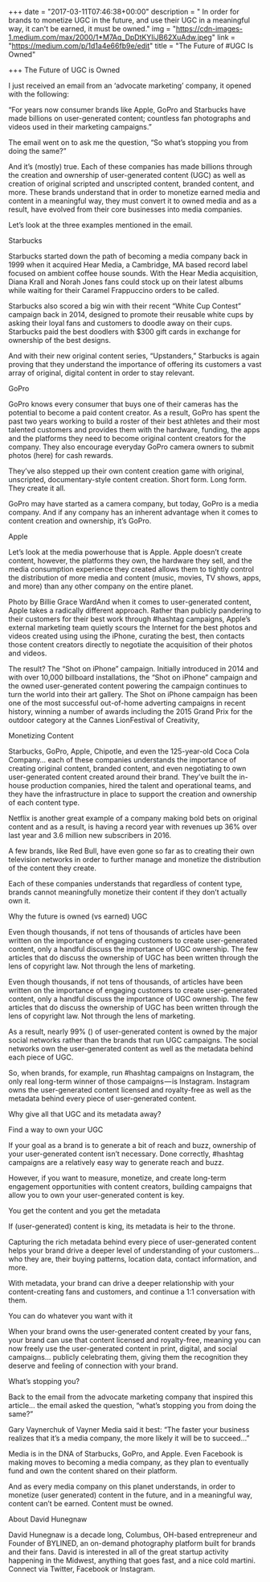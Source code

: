 +++
date = "2017-03-11T07:46:38+00:00"
description = " In order for brands to monetize UGC in the future, and use their UGC in a meaningful way, it can't be earned, it must be owned."
img = "https://cdn-images-1.medium.com/max/2000/1*M7Aq_DpDtKYIiJB62XuAdw.jpeg"
link = "https://medium.com/p/1d1a4e66fb9e/edit"
title = "The Future of #UGC Is Owned"

+++
The Future of UGC is Owned

I just received an email from an ‘advocate marketing’ company, it opened with the following:

“For years now consumer brands like Apple, GoPro and Starbucks have made billions on user-generated content; countless fan photographs and videos used in their marketing campaigns.”

The email went on to ask me the question, “So what’s stopping you from doing the same?”

And it’s (mostly) true. Each of these companies has made billions through the creation and ownership of user-generated content (UGC) as well as creation of original scripted and unscripted content, branded content, and more. These brands understand that in order to monetize earned media and content in a meaningful way, they must convert it to owned media and as a result, have evolved from their core businesses into media companies.

Let’s look at the three examples mentioned in the email.

Starbucks

Starbucks started down the path of becoming a media company back in 1999 when it acquired Hear Media, a Cambridge, MA based record label focused on ambient coffee house sounds. With the Hear Media acquisition, Diana Krall and Norah Jones fans could stock up on their latest albums while waiting for their Caramel Frappuccino orders to be called.

Starbucks also scored a big win with their recent “White Cup Contest” campaign back in 2014, designed to promote their reusable white cups by asking their loyal fans and customers to doodle away on their cups. Starbucks paid the best doodlers with $300 gift cards in exchange for ownership of the best designs.

And with their new original content series, “Upstanders,” Starbucks is again proving that they understand the importance of offering its customers a vast array of original, digital content in order to stay relevant.

GoPro

GoPro knows every consumer that buys one of their cameras has the potential to become a paid content creator. As a result, GoPro has spent the past two years working to build a roster of their best athletes and their most talented customers and provides them with the hardware, funding, the apps and the platforms they need to become original content creators for the company. They also encourage everyday GoPro camera owners to submit photos (here) for cash rewards.

They’ve also stepped up their own content creation game with original, unscripted, documentary-style content creation. Short form. Long form. They create it all.

GoPro may have started as a camera company, but today, GoPro is a media company. And if any company has an inherent advantage when it comes to content creation and ownership, it’s GoPro.

Apple

Let’s look at the media powerhouse that is Apple. Apple doesn’t create content, however, the platforms they own, the hardware they sell, and the media consumption experience they created allows them to tightly control the distribution of more media and content (music, movies, TV shows, apps, and more) than any other company on the entire planet.

Photo by Billie Grace WardAnd when it comes to user-generated content, Apple takes a radically different approach. Rather than publicly pandering to their customers for their best work through #hashtag campaigns, Apple’s external marketing team quietly scours the Internet for the best photos and videos created using using the iPhone, curating the best, then contacts those content creators directly to negotiate the acquisition of their photos and videos.

The result? The “Shot on iPhone” campaign. Initially introduced in 2014 and with over 10,000 billboard installations, the “Shot on iPhone” campaign and the owned user-generated content powering the campaign continues to turn the world into their art gallery. The Shot on iPhone campaign has been one of the most successful out-of-home adverting campaigns in recent history, winning a number of awards including the 2015 Grand Prix for the outdoor category at the Cannes LionFestival of Creativity,

Monetizing Content

Starbucks, GoPro, Apple, Chipotle, and even the 125-year-old Coca Cola Company… each of these companies understands the importance of creating original content, branded content, and even negotiating to own user-generated content created around their brand. They’ve built the in-house production companies, hired the talent and operational teams, and they have the infrastructure in place to support the creation and ownership of each content type.

Netflix is another great example of a company making bold bets on original content and as a result, is having a record year with revenues up 36% over last year and 3.6 million new subscribers in 2016.

A few brands, like Red Bull, have even gone so far as to creating their own television networks in order to further manage and monetize the distribution of the content they create.

Each of these companies understands that regardless of content type, brands cannot meaningfully monetize their content if they don’t actually own it.

Why the future is owned (vs earned) UGC

Even though thousands, if not tens of thousands of articles have been written on the importance of engaging customers to create user-generated content, only a handful discuss the importance of UGC ownership. The few articles that do discuss the ownership of UGC has been written through the lens of copyright law. Not through the lens of marketing.

Even though thousands, if not tens of thousands, of articles have been written on the importance of engaging customers to create user-generated content, only a handful discuss the importance of UGC ownership. The few articles that do discuss the ownership of UGC has been written through the lens of copyright law. Not through the lens of marketing.

As a result, nearly 99% () of user-generated content is owned by the major social networks rather than the brands that run UGC campaigns. The social networks own the user-generated content as well as the metadata behind each piece of UGC.

So, when brands, for example, run #hashtag campaigns on Instagram, the only real long-term winner of those campaigns — is Instagram. Instagram owns the user-generated content licensed and royalty-free as well as the metadata behind every piece of user-generated content.

Why give all that UGC and its metadata away?

Find a way to own your UGC

If your goal as a brand is to generate a bit of reach and buzz, ownership of your user-generated content isn’t necessary. Done correctly, #hashtag campaigns are a relatively easy way to generate reach and buzz.

However, if you want to measure, monetize, and create long-term engagement opportunities with content creators, building campaigns that allow you to own your user-generated content is key. 

You get the content and you get the metadata

If (user-generated) content is king, its metadata is heir to the throne. 

Capturing the rich metadata behind every piece of user-generated content helps your brand drive a deeper level of understanding of your customers… who they are, their buying patterns, location data, contact information, and more. 

With metadata, your brand can drive a deeper relationship with your content-creating fans and customers, and continue a 1:1 conversation with them.

You can do whatever you want with it

When your brand owns the user-generated content created by your fans, your brand can use that content licensed and royalty-free, meaning you can now freely use the user-generated content in print, digital, and social campaigns… publicly celebrating them, giving them the recognition they deserve and feeling of connection with your brand.

What’s stopping you?

Back to the email from the advocate marketing company that inspired this article… the email asked the question, “what’s stopping you from doing the same?”

Gary Vaynerchuk of Vayner Media said it best: “The faster your business realizes that it’s a media company, the more likely it will be to succeed…”

Media is in the DNA of Starbucks, GoPro, and Apple. Even Facebook is making moves to becoming a media company, as they plan to eventually fund and own the content shared on their platform.

And as every media company on this planet understands, in order to monetize (user generated) content in the future, and in a meaningful way, content can’t be earned. Content must be owned.

About David Hunegnaw

David Hunegnaw is a decade long, Columbus, OH-based entrepreneur and Founder of BYLINED, an on-demand photography platform built for brands and their fans. David is interested in all of the great startup activity happening in the Midwest, anything that goes fast, and a nice cold martini. Connect via Twitter, Facebook or Instagram.